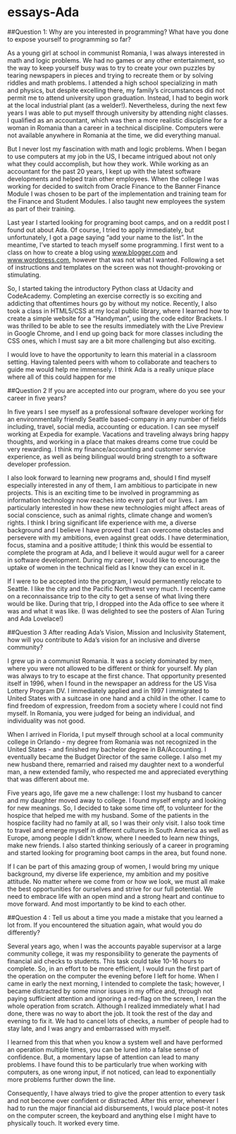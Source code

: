 # essays-Ada

##Question 1:	Why are you interested in programming? What have you done to expose yourself to programming so far?

As a young girl at school in communist Romania, I was always interested in math and logic problems. We had no games or any other entertainment, so the way to keep yourself busy was to try to create your own puzzles by tearing newspapers in pieces and trying to recreate them or by solving riddles and math problems. I attended a high school specializing in math and physics, but despite excelling there, my family’s circumstances did not permit me to attend university upon graduation. Instead, I had to begin work at the local industrial plant (as a welder!). Nevertheless, during the next few years I was able to put myself through university by attending night classes. I qualified as an accountant, which was then a more realistic discipline for a woman in Romania than a career in a technical discipline. Computers were not available anywhere in Romania at the time, we did everything manual.

But I never lost my fascination with math and logic problems. When I began to use computers at my job in the US, I became intrigued about not only what they could accomplish, but how they work. While working as an accountant for the past 20 years, I kept up with the latest software developments and helped train other employees. When the college I was working for decided to switch from Oracle Finance to the Banner Finance Module I was chosen to be part of the implementation and training team for the Finance and Student Modules. I also taught new employees the system as part of their training.

Last year I started looking for programing boot camps, and on a reddit post I found out about Ada. Of course, I tried to apply immediately, but unfortunately, I got a page saying “add your name to the list”. 
In the meantime, I’ve started to teach myself some programming. I first went to a class on how to create a blog using www.blogger.com and www.wordpress.com, however that was not what  I wanted. Following a set of instructions and templates on the screen was not thought-provoking or stimulating.

So, I started taking the introductory Python class at Udacity and CodeAcademy. Completing an exercise correctly is so exciting and addicting that oftentimes hours go by without my notice. 
Recently, I also took a class in HTML5/CSS at my local public library, where I learned how to create a simple website for a “Handyman”, using the code editor Brackets. I was thrilled to be able to see the results immediately with the Live Preview in Google Chrome, and I end up going back for more classes including the CSS ones, which I must say are a bit more challenging but also exciting. 

I would love to have the opportunity to learn this material in a classroom setting. Having talented peers with whom to collaborate and teachers to guide me would help me immensely. I think Ada is a really unique place where all of this could happen for me

##Question 2 If you are accepted into our program, where do you see your career in five years?

In five years I see myself as a professional software developer working for an environmentally friendly Seattle based-company in any number of fields including, travel, social media, accounting or education. I can see myself working at Expedia for example. Vacations and traveling always bring happy thoughts, and working in a place that makes dreams come true could be very rewarding. I think my finance/accounting and customer service experience, as well as being bilingual would bring strength to a software developer profession. 

I also look forward to learning new programs and, should I find myself especially interested in any of them, I am ambitious to participate in new projects. This is an exciting time to be involved in programming as information technology now reaches into every part of our lives. I am particularly interested in how these new technologies might affect areas of social conscience, such as animal rights, climate change and women’s rights. 
I think I bring significant life experience with me, a diverse background and I believe I have proved that I can overcome obstacles and persevere with my ambitions, even against great odds. I have determination, focus, stamina and a positive attitude; I think this would be essential to complete the program at Ada, and I believe it would augur well for a career in software development. During my career, I would like to encourage the uptake of women in the technical field as I know they can excel in it.

If I were to be accepted into the program, I would permanently relocate to Seattle. I like the city and the Pacific Northwest very much. I recently came on a reconnaissance trip to the city to get a sense of what living there would be like. During that trip, I dropped into the Ada office to see where it was and what it was like. (I was delighted to see the posters of Alan Turing and Ada Lovelace!)

##Question 3 After reading Ada’s Vision, Mission and Inclusivity Statement, how will you contribute to Ada’s vision for an inclusive and diverse community?


I grew up in a communist Romania. It was a society dominated by men, where you were not allowed to be different or think for yourself. My plan was always to try to escape at the first chance. That opportunity presented itself in 1996, when I found in the newspaper an address for the US Visa Lottery Program DV. I immediately applied and in 1997 I immigrated to United States with a suitcase in one hand and a child in the other. I came to find freedom of expression, freedom from a society where I could not find myself. In Romania, you were judged for being an individual, and individuality was not good.
 
When I arrived in Florida, I put myself through school at a local community college in Orlando - my degree from Romania was not recognized in the United States - and finished my bachelor degree in BA/Accounting. I eventually became the Budget Director of the same college. I also met my new husband there, remarried and raised my daughter next to a wonderful man, a new extended family, who respected me and appreciated everything that was different about me.
 
Five years ago, life gave me a new challenge: I lost my husband to cancer and my daughter moved away to college. I found myself empty and looking for new meanings. So, I decided to take some time off, to volunteer for the hospice that helped me with my husband. Some of the patients in the hospice facility had no family at all, so I was their only visit. 
I also took time to travel and emerge myself in different cultures in South America as well as Europe, among people I didn’t know, where I needed to learn new things, make new friends. 
I also started thinking seriously of a career in programing and started looking for programing boot camps in the area, but found none.

If I can be part of this amazing group of women, I would bring my unique background, my diverse life experience, my ambition and my positive attitude. No matter where we come from or how we look, we must all make the best opportunities for ourselves and strive for our full potential. We need to embrace life with an open mind and a strong heart and continue to move forward. And most importantly to be kind to each other.

##Question 4 :	Tell us about a time you made a mistake that you learned a lot from. If you encountered the situation again, what would you do differently?

Several years ago, when I was the accounts payable supervisor at a large community college, it was my responsibility to generate the payments of financial aid checks to students. This task could take 10-16 hours to complete. So, in an effort to be more efficient, I would run the first part of the operation on the computer the evening before I left for home. When I came in early the next morning, I intended to complete the task; however, I became distracted by some minor issues in my office and, through not paying sufficient attention and ignoring a red-flag on the screen, I reran the whole operation from scratch. Although I realized immediately what I had done, there was no way to abort the job. It took the rest of the day and evening to fix it. We had to cancel lots of checks, a number of people had to stay late, and I was angry and embarrassed with myself.

I learned from this that when you know a system well and have performed an operation multiple times, you can be lured into a false sense of confidence. But, a momentary lapse of attention can lead to many problems. I have found this to be particularly true when working with computers, as one wrong input, if not noticed, can lead to exponentially more problems further down the line. 

Consequently, I have always tried to give the proper attention to every task and not become over confident or distracted. After this error, whenever I had to run the major financial aid disbursements, I would place post-it notes on the computer screen, the keyboard and anything else I might have to physically touch. It worked every time.




